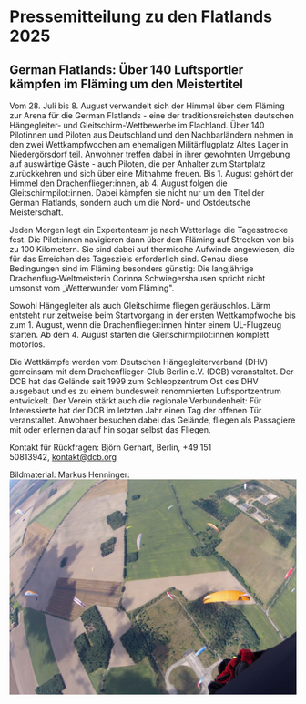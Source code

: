 # Pressemitteilung zu den Flatlands 2025
## German Flatlands: Über 140 Luftsportler kämpfen im Fläming um den Meistertitel

Vom 28. Juli bis 8. August verwandelt sich der Himmel über dem Fläming zur Arena für die German Flatlands - eine der traditionsreichsten deutschen Hängegleiter- und Gleitschirm-Wettbewerbe im Flachland. Über 140 Pilotinnen und Piloten aus Deutschland und den Nachbarländern nehmen in den zwei Wettkampfwochen am ehemaligen Militärflugplatz Altes Lager in Niedergörsdorf teil. Anwohner treffen dabei in ihrer gewohnten Umgebung auf auswärtige Gäste - auch Piloten, die per Anhalter zum Startplatz zurückkehren und sich über eine Mitnahme freuen. Bis 1. August gehört der Himmel den Drachenflieger:innen, ab 4. August folgen die Gleitschirmpilot:innen. Dabei kämpfen sie nicht nur um den Titel der German Flatlands, sondern auch um die Nord- und Ostdeutsche Meisterschaft.

Jeden Morgen legt ein Expertenteam je nach Wetterlage die Tagesstrecke fest. Die Pilot:innen navigieren dann über dem Fläming auf Strecken von bis zu 100 Kilometern. Sie sind dabei auf thermische Aufwinde angewiesen, die für das Erreichen des Tagesziels erforderlich sind. Genau diese Bedingungen sind im Fläming besonders günstig: Die langjährige Drachenflug-Weltmeisterin Corinna Schwiegershausen spricht nicht umsonst vom „Wetterwunder vom Fläming".

Sowohl Hängegleiter als auch Gleitschirme fliegen geräuschlos. Lärm entsteht nur zeitweise beim Startvorgang in der ersten Wettkampfwoche bis zum 1. August, wenn die Drachenflieger:innen hinter einem UL-Flugzeug starten. Ab dem 4. August starten die Gleitschirmpilot:innen komplett motorlos.

Die Wettkämpfe werden vom Deutschen Hängegleiterverband (DHV) gemeinsam mit dem Drachenflieger-Club Berlin e.V. (DCB) veranstaltet. Der DCB hat das Gelände seit 1999 zum Schleppzentrum Ost des DHV ausgebaut und es zu einem bundesweit renommierten Luftsportzentrum entwickelt. Der Verein stärkt auch die regionale Verbundenheit: Für Interessierte hat der DCB im letzten Jahr einen Tag der offenen Tür veranstaltet. Anwohner besuchen dabei das Gelände, fliegen als Passagiere mit oder erlernen darauf hin sogar selbst das Fliegen.

Kontakt für Rückfragen:
Björn Gerhart, Berlin, +49 151 50813942, kontakt@dcb.org

Bildmaterial: Markus Henninger: ![Gleitschirm-Pilot:innen über Altes Lager](images/gs-wettbewerb-flatlands-altes-lager.jpg)
